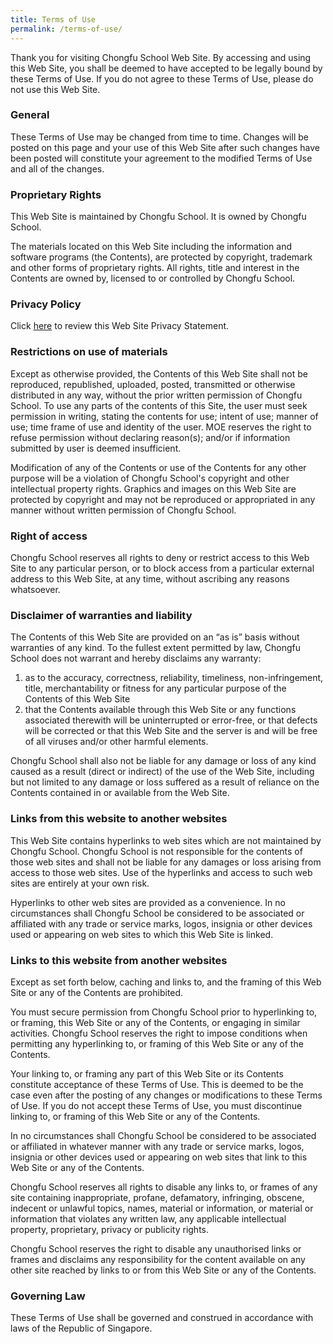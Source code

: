 ```yaml
---
title: Terms of Use
permalink: /terms-of-use/
---
```

Thank you for visiting Chongfu School Web Site. By accessing and using this Web Site, you shall be deemed to have accepted to be legally bound by these Terms of Use. If you do not agree to these Terms of Use, please do not use this Web Site.

### **General**

These Terms of Use may be changed from time to time. Changes will be posted on this page and your use of this Web Site after such changes have been posted will constitute your agreement to the modified Terms of Use and all of the changes.

### **Proprietary Rights**

This Web Site is maintained by Chongfu School. It is owned by Chongfu School.

The materials located on this Web Site including the information and software programs (the Contents), are protected by copyright, trademark and other forms of proprietary rights. All rights, title and interest in the Contents are owned by, licensed to or controlled by Chongfu School.

### **Privacy Policy**

Click [here](https://www.chongfu.moe.edu.sg/privacy/) to review this Web Site Privacy Statement.

### **Restrictions on use of materials**

Except as otherwise provided, the Contents of this Web Site shall not be reproduced, republished, uploaded, posted, transmitted or otherwise distributed in any way, without the prior written permission of Chongfu School. To use any parts of the contents of this Site, the user must seek permission in writing, stating the contents for use; intent of use; manner of use; time frame of use and identity of the user. MOE reserves the right to refuse permission without declaring reason(s); and/or if information submitted by user is deemed insufficient.

Modification of any of the Contents or use of the Contents for any other purpose will be a violation of Chongfu School's copyright and other intellectual property rights. Graphics and images on this Web Site are protected by copyright and may not be reproduced or appropriated in any manner without written permission of Chongfu School.

### **Right of access**

Chongfu School reserves all rights to deny or restrict access to this Web Site to any particular person, or to block access from a particular external address to this Web Site, at any time, without ascribing any reasons whatsoever.

### **Disclaimer of warranties and liability**

The Contents of this Web Site are provided on an “as is” basis without warranties of any kind. To the fullest extent permitted by law, Chongfu School does not warrant and hereby disclaims any warranty:

1.  as to the accuracy, correctness, reliability, timeliness, non-infringement, title, merchantability or fitness for any particular purpose of the Contents of this Web Site
2.  that the Contents available through this Web Site or any functions associated therewith will be uninterrupted or error-free, or that defects will be corrected or that this Web Site and the server is and will be free of all viruses and/or other harmful elements.

Chongfu School shall also not be liable for any damage or loss of any kind caused as a result (direct or indirect) of the use of the Web Site, including but not limited to any damage or loss suffered as a result of reliance on the Contents contained in or available from the Web Site.

### **Links from this website to another websites**

This Web Site contains hyperlinks to web sites which are not maintained by Chongfu School. Chongfu School is not responsible for the contents of those web sites and shall not be liable for any damages or loss arising from access to those web sites. Use of the hyperlinks and access to such web sites are entirely at your own risk.

Hyperlinks to other web sites are provided as a convenience. In no circumstances shall Chongfu School be considered to be associated or affiliated with any trade or service marks, logos, insignia or other devices used or appearing on web sites to which this Web Site is linked.

### **Links to this website from another websites**

Except as set forth below, caching and links to, and the framing of this Web Site or any of the Contents are prohibited.

You must secure permission from Chongfu School prior to hyperlinking to, or framing, this Web Site or any of the Contents, or engaging in similar activities. Chongfu School reserves the right to impose conditions when permitting any hyperlinking to, or framing of this Web Site or any of the Contents.

Your linking to, or framing any part of this Web Site or its Contents constitute acceptance of these Terms of Use. This is deemed to be the case even after the posting of any changes or modifications to these Terms of Use. If you do not accept these Terms of Use, you must discontinue linking to, or framing of this Web Site or any of the Contents.

In no circumstances shall Chongfu School be considered to be associated or affiliated in whatever manner with any trade or service marks, logos, insignia or other devices used or appearing on web sites that link to this Web Site or any of the Contents.

Chongfu School reserves all rights to disable any links to, or frames of any site containing inappropriate, profane, defamatory, infringing, obscene, indecent or unlawful topics, names, material or information, or material or information that violates any written law, any applicable intellectual property, proprietary, privacy or publicity rights.

Chongfu School reserves the right to disable any unauthorised links or frames and disclaims any responsibility for the content available on any other site reached by links to or from this Web Site or any of the Contents.

### **Governing Law**
These Terms of Use shall be governed and construed in accordance with laws of the Republic of Singapore.
